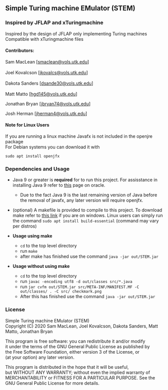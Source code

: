 Simple Turing machine EMulator (STEM)
---
### Inspired by JFLAP and xTuringmachine
Inspired by the design of JFLAP only implementing Turing machines  
Compatible with xTuringmachine files  
#### Contributors:
Sam MacLean [smaclean@vols.utk.edu] </br>  
Joel Kovalcson [jkovalcs@vols.utk.edu] </br>  
Dakota Sanders [dsande30@vols.utk.edu] </br>  
Matt Matto [hgd145@vols.utk.edu] </br>

Jonathan Bryan [jbryan74@vols.utk.edu] </br>

Josh Herman [jherman4@vols.utk.edu] </br>

#### Note for Linux Users
If you are running a linux machine Javafx is not included in the openjre package </br>
For Debian systems you can download it with </br>
```
sudo apt install openjfx
```

### Dependencies and Usage

- Java 9 or greater is <strong>required</strong> for to run this project. For assisstance in installing Java 9 refer to [this](https://www.oracle.com/java/technologies/javase/javase9-archive-downloads.html) page on oracle.
  - Due to the fact Java 9 is the last remaining version of Java before the removal of javafx, any later version will require openjfx.
- (optional) A makefile is provided to compile to this project. To download make refer to [this link](http://gnuwin32.sourceforge.net/packages/make.htm) if you are on windows. Linux users can simply run the command ``sudo apt install build-essential`` (command may vary per distros)

- <strong>Usage using make</strong>
  - ``cd`` to the top level directory
  - run ``make``
  - after make has finished use the command ``java -jar out/STEM.jar``
- <strong>Usage without using make</strong>
  - ``cd`` to the top level directory
  - run ``javac -encoding utf8 -d out/classes src/*.java``
  - run ``jar cvfm out/STEM.jar src/META-INF/MANIFEST.MF -C out/classes/ . -C src/ checkmark.png``
  - After this has finished use the command ``java -jar out/STEM.jar``
  
### License
Simple Turing machine EMulator (STEM)  
Copyright (C) 2020  Sam MacLean,  Joel Kovalcson, Dakota Sanders, Matt Matto, Jonathan Bryan

This program is free software: you can redistribute it and/or modify  
it under the terms of the GNU General Public License as published by  
the Free Software Foundation, either version 3 of the License, or  
(at your option) any later version.

This program is distributed in the hope that it will be useful,  
but WITHOUT ANY WARRANTY; without even the implied warranty of  
MERCHANTABILITY or FITNESS FOR A PARTICULAR PURPOSE.  See the  
GNU General Public License for more details.
